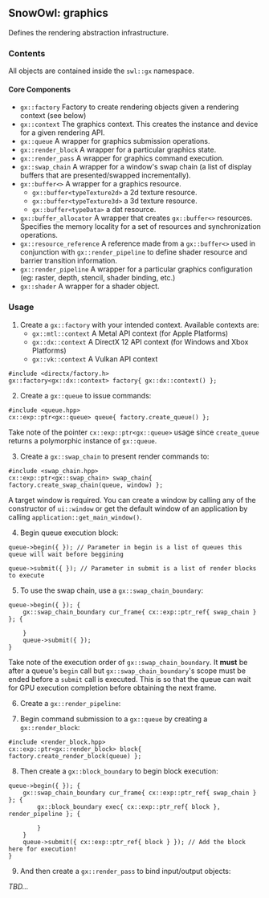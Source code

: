 ## SnowOwl: graphics

Defines the rendering abstraction infrastructure.

### Contents

All objects are contained inside the `swl::gx` namespace.

#### Core Components

- `gx::factory`
     Factory to create rendering objects given a rendering context (see below)
- `gx::context`
     The graphics context. This creates the instance and device for a given rendering API.
- `gx::queue`
     A wrapper for graphics submission operations.
- `gx::render_block`
     A wrapper for a particular graphics state.
- `gx::render_pass`
     A wrapper for graphics command execution.
- `gx::swap_chain`
     A wrapper for a window's swap chain (a list of display buffers that are presented/swapped incrementally).
- `gx::buffer<>`
     A wrapper for a graphics resource.
     - `gx::buffer<typeTexture2d>` a 2d texture resource.
     - `gx::buffer<typeTexture3d>` a 3d texture resource.
     - `gx::buffer<typeData>` a dat resource.
- `gx::buffer_allocator`
     A wrapper that creates `gx::buffer<>` resources. Specifies the memory locality for a set of resources and synchronization operations.
- `gx::resource_reference`
     A reference made from a `gx::buffer<>` used in conjunction with `gx::render_pipeline` to define shader resource and barrier transition information.
- `gx::render_pipeline`
     A wrapper for a particular graphics configuration (eg: raster, depth, stencil, shader binding, etc.)
- `gx::shader`
     A wrapper for a shader object.

### Usage

1. Create a `gx::factory` with your intended context. Available contexts are:
    - `gx::mtl::context` A Metal API context (for Apple Platforms)
    - `gx::dx::context` A DirectX 12 API context (for Windows and Xbox Platforms)
    - `gx::vk::context` A Vulkan API context

```[C++]
#include <directx/factory.h>
gx::factory<gx::dx::context> factory{ gx::dx::context() };
```

2. Create a `gx::queue` to issue commands:

```[C++]
#include <queue.hpp>
cx::exp::ptr<gx::queue> queue{ factory.create_queue() };
```

Take note of the pointer `cx::exp::ptr<gx::queue>` usage since `create_queue` returns a polymorphic instance of `gx::queue`.

3. Create a `gx::swap_chain` to present render commands to:

```[C++]
#include <swap_chain.hpp>
cx::exp::ptr<gx::swap_chain> swap_chain{ factory.create_swap_chain(queue, window) };
```
A target window is required. You can create a window by calling any of the constructor of `ui::window` or get the default window of an application by calling `application::get_main_window()`.

4. Begin queue execution block:

```[C++]
queue->begin({ }); // Parameter in begin is a list of queues this queue will wait before beggining

queue->submit({ }); // Parameter in submit is a list of render blocks to execute
```

5. To use the swap chain, use a `gx::swap_chain_boundary`:

```[C++]
queue->begin({ }); {
    gx::swap_chain_boundary cur_frame{ cx::exp::ptr_ref{ swap_chain } }; {

    } 
    queue->submit({ });
}
```

Take note of the execution order of `gx::swap_chain_boundary`. It **must** be after a queue's `begin` call but `gx::swap_chain_boundary`'s scope must be ended before a `submit` call is executed. This is so that the queue can wait for GPU execution completion before obtaining the next frame.

6. Create a `gx::render_pipeline`:

7. Begin command submission to a `gx::queue` by creating a `gx::render_block`:

```[C++]
#include <render_block.hpp>
cx::exp::ptr<gx::render_block> block{ factory.create_render_block(queue) };
```
8. Then create a `gx::block_boundary` to begin block execution:

```[C++]
queue->begin({ }); {
    gx::swap_chain_boundary cur_frame{ cx::exp::ptr_ref{ swap_chain } }; {
        gx::block_boundary exec{ cx::exp::ptr_ref{ block }, render_pipeline }; {

        }
    } 
    queue->submit({ cx::exp::ptr_ref{ block } }); // Add the block here for execution!
}
```

9. And then create a `gx::render_pass` to bind input/output objects:

_TBD..._
